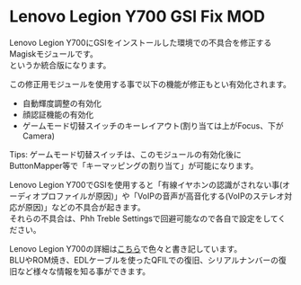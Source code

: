 # Lenovo Legion Y700 GSI Fix MOD
Lenovo Legion Y700にGSIをインストールした環境での不具合を修正するMagiskモジュールです。<br>
というか統合版になります。<br>

この修正用モジュールを使用する事で以下の機能が修正もとい有効化されます。<br>
- 自動輝度調整の有効化
- 顔認証機能の有効化
- ゲームモード切替スイッチのキーレイアウト(割り当ては上がFocus、下がCamera)


Tips: ゲームモード切替スイッチは、このモジュールの有効化後にButtonMapper等で「キーマッピングの割り当て」が可能になります。

Lenovo Legion Y700でGSIを使用すると「有線イヤホンの認識がされない事(オーディオプロファイルが原因)」や「VoIPの音声が高音化する(VoIPのステレオ対応が原因)」などの不具合が起きます。<br>
それらの不具合は、Phh Treble Settingsで回避可能なので各自で設定をしてください。<br>


Lenovo Legion Y700の詳細は[こちら](https://note.com/reindex/n/nea6243df5d41)で色々と書き記しています。<br>
BLUやROM焼き、EDLケーブルを使ったQFILでの復旧、シリアルナンバーの復旧など様々な情報を知る事ができます。

